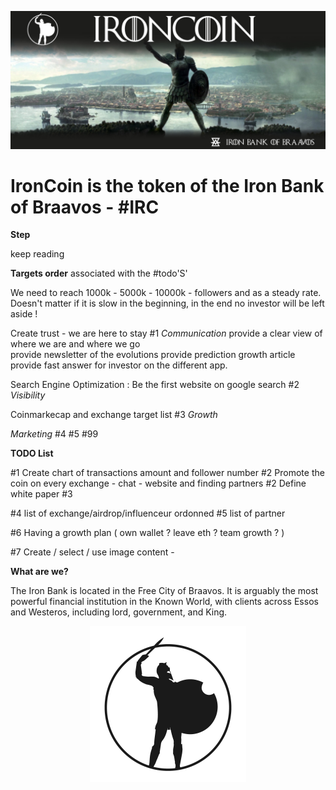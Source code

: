 
![alt text](https://github.com/IRONBANKOFBRAAVOS/IronCoin/blob/master/img-ironcoin.jpg)

# IronCoin is the token of the Iron Bank of Braavos - #IRC

**Step**

keep reading 




**Targets order** associated with the #todo'S'

We need to reach 1000k - 5000k - 10000k - followers and as a steady rate. Doesn't matter if it is slow in the beginning, in the end no investor will be left aside !

Create trust - we are here to stay #1 *Communication*
    provide a clear view of where we are and where we go  
    provide newsletter of the evolutions
    provide prediction growth article
    provide fast answer for investor on the different app.
    

Search Engine Optimization : Be the first website on google search #2 *Visibility*

Coinmarkecap and exchange target list #3 *Growth*

*Marketing* #4 #5 #99



**TODO List**

#1 Create chart of transactions amount and follower number
#2 Promote the coin on every exchange - chat - website and finding partners
#2 Define white paper
#3 


#4 list of exchange/airdrop/influenceur ordonned
#5 list of partner 

#6 Having a growth plan ( own wallet ? leave eth ? team growth ? ) 

#7 Create / select / use  image content - 







**What are we?**

The Iron Bank is located in the Free City of Braavos. It is arguably the most powerful financial institution in the Known World, with clients across Essos and Westeros, including lord, government, and King.



<p align="center"> 
<img src="https://github.com/IRONBANKOFBRAAVOS/IronCoin/blob/master/logo-ironcoin.jpg" width="250">
</p>

